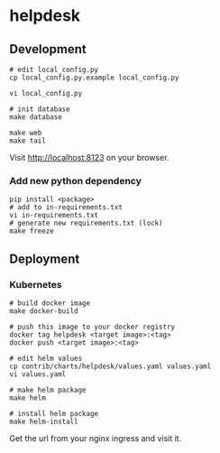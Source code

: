 # helpdesk

## Development

```
# edit local_config.py
cp local_config.py.example local_config.py

vi local_config.py

# init database
make database

make web
make tail
```

Visit <http://localhost:8123> on your browser.

### Add new python dependency

```
pip install <package>
# add to in-requirements.txt
vi in-requirements.txt
# generate new requirements.txt (lock)
make freeze
```

## Deployment

### Kubernetes

```
# build docker image
make docker-build

# push this image to your docker registry
docker tag helpdesk <target image>:<tag>
docker push <target image>:<tag>

# edit helm values
cp contrib/charts/helpdesk/values.yaml values.yaml
vi values.yaml

# make helm package
make helm

# install helm package
make helm-install
```

Get the url from your nginx ingress and visit it.
